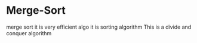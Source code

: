 # Merge-Sort
merge sort
it is very efficient algo
it is sorting algorithm
This is a divide and conquer algorithm
